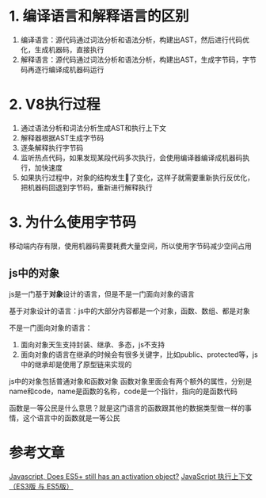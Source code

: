 # 1. 编译语言和解释语言的区别
1. 编译语言：源代码通过词法分析和语法分析，构建出AST，然后进行代码优化，生成机器码，直接执行
2. 解释语言：源代码通过词法分析和语法分析，构建出AST，生成字节码，字节码再逐行编译成机器码运行

# 2. V8执行过程
1. 通过语法分析和词法分析生成AST和执行上下文
2. 解释器根据AST生成字节码
3. 逐条解释执行字节码
4. 监听热点代码，如果发现某段代码多次执行，会使用编译器编译成机器码执行，加快速度
5. 如果执行过程中，对象的结构发生了变化，这样子就需要重新执行反优化，把机器码回退到字节码，重新进行解释执行

# 3. 为什么使用字节码
移动端内存有限，使用机器码需要耗费大量空间，所以使用字节码减少空间占用


## js中的对象
js是一门基于**对象**设计的语言，但是不是一门面向对象的语言

基于对象设计的语言：js中的大部分内容都是一个对象，函数、数组、都是对象

不是一门面向对象的语言：
1. 面向对象天生支持封装、继承、多态，js不支持
2. 面向对象的语言在继承的时候会有很多关键字，比如public、protected等，js中的继承却是使用了原型链来实现的

js中的对象包括普通对象和函数对象
函数对象里面会有两个额外的属性，分别是name和code，name是函数的名称，code是一个指针，指向的是函数代码

函数是一等公民是什么意思？就是这门语言的函数跟其他的数据类型做一样的事情，这个语言中的函数就是一等公民



# 参考文章
[Javascript, Does ES5+ still has an activation object?](https://stackoverflow.com/questions/50469075/javascript-does-es5-still-has-an-activation-object)
[JavaScript 执行上下文（ES3版 与 ES5版）](https://juejin.cn/post/6844904105832382477)



